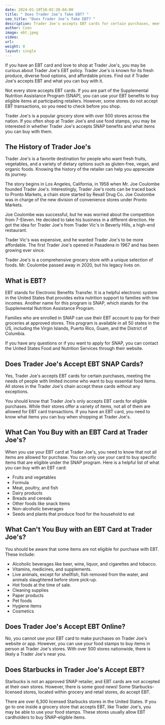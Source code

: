 ```yaml
---
date: 2024-01-10T10:02:20-04:00
title: " Does Trader Joe’s Take EBT? "
seo_title: "Does Trader Joe’s Take EBT? "
description: Trader Joe's accepts EBT cards for certain purchases, meeting the needs of people with limited income who want to buy essential food items.
author: Csen
image: ebt.jpeg
video:
url: 
weight: 0
layout: single
---
```



If you have an EBT card and love to shop at Trader Joe's, you may be curious about Trader Joe's EBT policy. Trader Joe's is known for its fresh produce, diverse food options, and affordable prices. Find out if Trader Joe's accepts EBT and what you can buy with it.

Not every store accepts EBT cards. If you are part of the Supplemental Nutrition Assistance Program (SNAP), you can use your EBT benefits to buy eligible items at participating retailers. However, some stores do not accept EBT transactions, so you need to check before you shop.

Trader Joe's is a popular grocery store with over 500 stores across the nation. If you often shop at Trader Joe's and use food stamps, you may be interested in whether Trader Joe's accepts SNAP benefits and what items you can buy with them.

## The History of Trader Joe's

Trader Joe's is a favorite destination for people who want fresh fruits, vegetables, and a variety of dietary options such as gluten-free, vegan, and organic foods. Knowing the history of the retailer can help you appreciate its journey.

The story begins in Los Angeles, California, in 1958 when Mr. Joe Coulombe founded Trader Joe's. Interestingly, Trader Joe's roots can be traced back to Pronto Markets, a chain store started by Rexall Drug Co. Joe Coulombe was in charge of the new division of convenience stores under Pronto Markets.

Joe Coulombe was successful, but he was worried about the competition from 7-Eleven. He decided to take his business in a different direction. He got the idea for Trader Joe's from Trader Vic's in Beverly Hills, a high-end restaurant.

Trader Vic's was expensive, and he wanted Trader Joe's to be more affordable. The first Trader Joe's opened in Pasadena in 1967 and has been growing ever since.

Trader Joe's is a comprehensive grocery store with a unique selection of foods. Mr. Coulombe passed away in 2020, but his legacy lives on.

## What is EBT?

EBT stands for Electronic Benefits Transfer. It is a helpful electronic system in the United States that provides extra nutrition support to families with low incomes. Another name for this program is SNAP, which stands for the Supplemental Nutrition Assistance Program.

Families who are enrolled in SNAP can use their EBT account to pay for their groceries at approved stores. This program is available in all 50 states in the US, including the Virgin Islands, Puerto Rico, Guam, and the District of Columbia.

If you have any questions or if you want to apply for SNAP, you can contact the United States Food and Nutrition Services through their website.

## Does Trader Joe's Accept EBT SNAP Cards?

Yes, Trader Joe's accepts EBT cards for certain purchases, meeting the needs of people with limited income who want to buy essential food items. All stores in the Trader Joe's chain accept these cards without any exceptions.

You should know that Trader Joe's only accepts EBT cards for eligible purchases. While their stores offer a variety of items, not all of them are allowed for EBT card transactions. If you have an EBT card, you need to know what items you can buy when shopping at Trader Joe's.

## What Can You Buy with an EBT Card at Trader Joe's?

When you use your EBT card at Trader Joe's, you need to know that not all items are allowed for purchase. You can only use your card to buy specific items that are eligible under the SNAP program. Here is a helpful list of what you can buy with an EBT card:

- Fruits and vegetables
- Formula
- Meat, poultry, and fish
- Dairy products
- Breads and cereals
- Other foods like snack items
- Non-alcoholic beverages
- Seeds and plants that produce food for the household to eat

## What Can't You Buy with an EBT Card at Trader Joe's?

You should be aware that some items are not eligible for purchase with EBT. These include:

- Alcoholic beverages like beer, wine, liquor, and cigarettes and tobacco.
- Vitamins, medicines, and supplements.
- Live animals, except for shellfish, fish removed from the water, and animals slaughtered before store pick-up.
- Hot foods at the time of sale.
- Cleaning supplies
- Paper products
- Pet foods
- Hygiene items
- Cosmetics

## Does Trader Joe's Accept EBT Online?

No, you cannot use your EBT card to make purchases on Trader Joe's website or app. However, you can use your food stamps to buy items in person at Trader Joe's stores. With over 500 stores nationwide, there is likely a Trader Joe's near you.

## Does Starbucks in Trader Joe's Accept EBT?

Starbucks is not an approved SNAP retailer, and EBT cards are not accepted at their own stores. However, there is some good news! Some Starbucks-licensed stores, located within grocery and retail stores, do accept EBT.

There are over 6,300 licensed Starbucks stores in the United States. If you go to one inside a grocery store that accepts EBT, like Trader Joe's, you may be able to use your food stamps. These stores usually allow EBT cardholders to buy SNAP-eligible items.